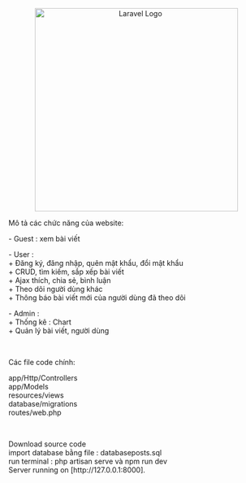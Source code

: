 <p align="center"><a href="https://laravel.com" target="_blank"><img src="https://raw.githubusercontent.com/laravel/art/master/logo-lockup/5%20SVG/2%20CMYK/1%20Full%20Color/laravel-logolockup-cmyk-red.svg" width="400" alt="Laravel Logo"></a></p>

<p align="center">
<p>Mô tả các chức năng của website:</p>
<p>    
        - Guest : xem bài viết
</p>
<p>    
        - User : <br>
            + Đăng ký, đăng nhập, quên mật khẩu, đổi mật khẩu <br>
            + CRUD, tìm kiếm, sắp xếp bài viết <br>
            + Ajax thích, chia sẻ, bình luận <br>
            + Theo dõi người dùng khác <br>
            + Thông báo bài viết mới của người dùng đã theo dõi <br>
</p>
<p>
        - Admin : <br>
            + Thống kê : Chart <br>
            + Quản lý bài viết, người dùng
</p>
<br>
<p>Các file code chính: </p>
<p>
    app/Http/Controllers  <br>
    app/Models            <br>
    resources/views        <br>
    database/migrations    <br>
    routes/web.php        <br>    
</p>
<br>
<p>
    Download source code <br>
    import database bằng file : databaseposts.sql     <br>
    run terminal : php artisan serve và npm run dev    <br>
    Server running on [http://127.0.0.1:8000].        <br>
</p>
</p>


